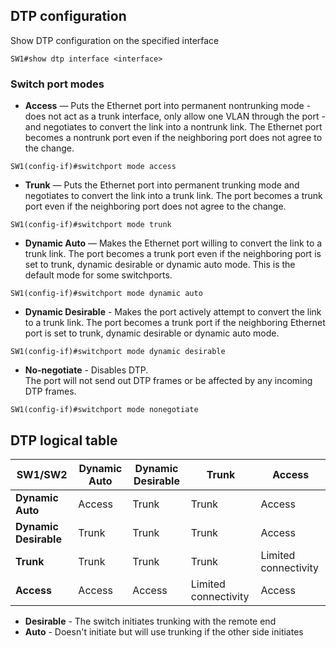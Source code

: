 ## DTP configuration

Show DTP configuration on the specified interface

```
SW1#show dtp interface <interface>
```

### Switch port modes

- **Access** — Puts the Ethernet port into permanent nontrunking mode - does not act as a trunk interface, only allow one VLAN through the port - and negotiates to convert the link into a nontrunk link.
  The Ethernet port becomes a nontrunk port even if the neighboring port does not agree to the change.

```
SW1(config-if)#switchport mode access
```

- **Trunk** — Puts the Ethernet port into permanent trunking mode and negotiates to convert the link into a trunk link.
  The port becomes a trunk port even if the neighboring port does not agree to the change.

```
SW1(config-if)#switchport mode trunk
```

- **Dynamic Auto** — Makes the Ethernet port willing to convert the link to a trunk link.
  The port becomes a trunk port even if the neighboring port is set to trunk, dynamic desirable or dynamic auto mode.
  This is the default mode for some switchports.

```
SW1(config-if)#switchport mode dynamic auto
```

- **Dynamic Desirable** - Makes the port actively attempt to convert the link to a trunk link.
  The port becomes a trunk port if the neighboring Ethernet port is set to trunk, dynamic desirable or dynamic auto mode.

```
SW1(config-if)#switchport mode dynamic desirable
```

- **No-negotiate** - Disables DTP.<br>
  The port will not send out DTP frames or be affected by any incoming DTP frames.

```
SW1(config-if)#switchport mode nonegotiate
```

## DTP logical table

| SW1/SW2               | Dynamic Auto | Dynamic Desirable | Trunk                | Access               |
| --------------------- | ------------ | ----------------- | -------------------- | -------------------- |
| **Dynamic Auto**      | Access       | Trunk             | Trunk                | Access               |
| **Dynamic Desirable** | Trunk        | Trunk             | Trunk                | Access               |
| **Trunk**             | Trunk        | Trunk             | Trunk                | Limited connectivity |
| **Access**            | Access       | Access            | Limited connectivity | Access               |

- **Desirable** - The switch initiates trunking with the remote end
- **Auto** - Doesn't initiate but will use trunking if the other side initiates
